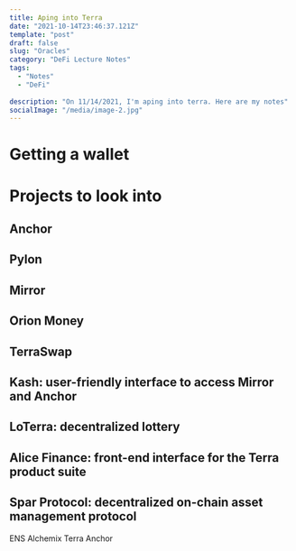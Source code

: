 ```yaml
---
title: Aping into Terra
date: "2021-10-14T23:46:37.121Z"
template: "post"
draft: false
slug: "Oracles"
category: "DeFi Lecture Notes"
tags:
  - "Notes"
  - "DeFi"
  
description: "On 11/14/2021, I'm aping into terra. Here are my notes"
socialImage: "/media/image-2.jpg"
---
```


# Getting a wallet

# Projects to look into

## Anchor
## Pylon
## Mirror
## Orion Money
## TerraSwap
## Kash: user-friendly interface to access Mirror and Anchor
## LoTerra: decentralized lottery
## Alice Finance: front-end interface for the Terra product suite
## Spar Protocol: decentralized on-chain asset management protocol

ENS
Alchemix
Terra Anchor
